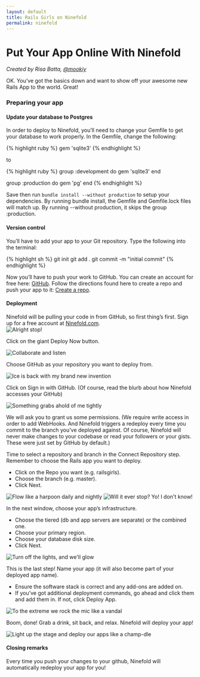 ```yaml
---
layout: default
title: Rails Girls on Ninefold
permalink: ninefold
---
```


# Put Your App Online With Ninefold

*Created by Risa Batta, [@mookiy](https://twitter.com/mookiy)*

OK. You’ve got the basics down and want to show off your awesome new Rails App to the world. Great! 

### Preparing your app

#### Update your database to Postgres

In order to deploy to Ninefold, you’ll need to change your Gemfile to get your database to work properly.  In the Gemfile, change the following:

{% highlight ruby %}
gem 'sqlite3'
{% endhighlight %}

to 

{% highlight ruby %}
group :development do
  gem 'sqlite3'
end

group :production do
  gem 'pg'
end
{% endhighlight %}

Save then run `bundle install --without production` to setup your dependencies. By running bundle install, the Gemfile and Gemfile.lock files will match up. By running --without production, it skips the group :production.

#### Version control

You’ll have to add your app to your Git repository. Type the following into the terminal:

{% highlight sh %}
git init
git add .
git commit -m "initial commit"
{% endhighlight %}

Now you’ll have to push your work to GitHub. You can create an account for free here: [GitHub](http://www.github.com). Follow the directions found here to create a repo and push your app to it: [Create a repo](https://help.github.com/articles/create-a-repo).

#### Deployment

Ninefold will be pulling your code in from GitHub, so first thing’s first. Sign up for a free account at [Ninefold.com](http://www.ninefold.com).  
![Alright stop!](/images/ninefold/ninefold1.png)

Click on the giant Deploy Now button.

![Collaborate and listen](/images/ninefold/deploy_now.png)

Choose GitHub as your repository you want to deploy from.

![Ice is back with my brand new invention](/images/ninefold/select_repo1.png)

Click on Sign in with GitHub.  (Of course, read the blurb about how Ninefold accesses your GitHub)

![Something grabs ahold of me tightly](/images/ninefold/deploy_github.png)

We will ask you to grant us some permissions. (We require write access in order to add WebHooks. And Ninefold triggers a redeploy every time you commit to the branch you’ve deployed against.  Of course, Ninefold will never make changes to your codebase or read your followers or your gists. These were just set by GitHub by default.)

Time to select a repository and branch in the Connect Repository step.  Remember to choose the Rails app you want to deploy. 

* Click on the Repo you want (e.g. railsgirls). 
* Choose the branch (e.g. master).  
* Click Next.

![Flow like a harpoon daily and nightly](/images/ninefold/select_repo2.png) ![Will it ever stop? Yo! I don't know!](/images/ninefold/select_repo3.png)

In the next window, choose your app’s infrastructure.

* Choose the tiered (db and app servers are separate) or the combined one.  
* Choose your primary region.  
* Choose your database disk size.  
* Click Next.

![Turn off the lights, and we'll glow](/images/ninefold/select_infrastructure2.png)

This is the last step! Name your app (it will also become part of your deployed app name).
* Ensure the software stack is correct and any add-ons are added on.
* If you’ve got additional deployment commands, go ahead and click them and add them in.  If not, click Deploy App.

![To the extreme we rock the mic like a vandal](/images/ninefold/select_extras.png)

Boom, done! Grab a drink, sit back, and relax. Ninefold will deploy your app!

![Light up the stage and deploy our apps like a champ-dle](/images/ninefold/boom_done.png)

#### Closing remarks

Every time you push your changes to your github, Ninefold will automatically redeploy your app for you!
